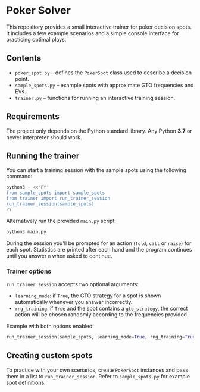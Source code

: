 # Poker Solver

This repository provides a small interactive trainer for poker decision spots. It includes a few example scenarios and a simple console interface for practicing optimal plays.

## Contents

- `poker_spot.py` – defines the `PokerSpot` class used to describe a decision point.
- `sample_spots.py` – example spots with approximate GTO frequencies and EVs.
- `trainer.py` – functions for running an interactive training session.

## Requirements

The project only depends on the Python standard library. Any Python **3.7** or newer interpreter should work.

## Running the trainer

You can start a training session with the sample spots using the following command:

```bash
python3 - <<'PY'
from sample_spots import sample_spots
from trainer import run_trainer_session
run_trainer_session(sample_spots)
PY
```

Alternatively run the provided ``main.py`` script:

```bash
python3 main.py
```

During the session you'll be prompted for an action (`fold`, `call` or `raise`) for each spot. Statistics are printed after each hand and the program continues until you answer `n` when asked to continue.

### Trainer options

`run_trainer_session` accepts two optional arguments:

- `learning_mode`: if `True`, the GTO strategy for a spot is shown automatically whenever you answer incorrectly.
- `rng_training`: if `True` and the spot contains a `gto_strategy`, the correct action will be chosen randomly according to the frequencies provided.

Example with both options enabled:

```python
run_trainer_session(sample_spots, learning_mode=True, rng_training=True)
```

## Creating custom spots

To practice with your own scenarios, create `PokerSpot` instances and pass them in a list to `run_trainer_session`. Refer to `sample_spots.py` for example spot definitions.
